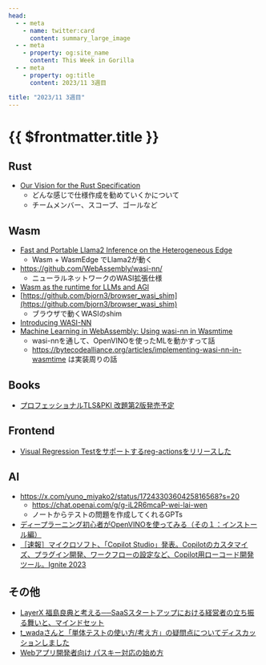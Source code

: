 ```yaml
---
head:
  - - meta
    - name: twitter:card
      content: summary_large_image
  - - meta
    - property: og:site_name
      content: This Week in Gorilla
  - - meta
    - property: og:title
      content: 2023/11 3週目

title: "2023/11 3週目"
---
```


# {{ $frontmatter.title }}

## Rust
- [Our Vision for the Rust Specification](https://blog.rust-lang.org/inside-rust/2023/11/15/spec-vision.html)
  - どんな感じで仕様作成を勧めていくかについて
  - チームメンバー、スコープ、ゴールなど

## Wasm
- [Fast and Portable Llama2 Inference on the Heterogeneous Edge](https://www.secondstate.io/articles/fast-llm-inference/)
  - Wasm + WasmEdge でLlama2が動く
- https://github.com/WebAssembly/wasi-nn/
  - ニューラルネットワークのWASI拡張仕様
- [Wasm as the runtime for LLMs and AGI](https://www.secondstate.io/articles/wasm-runtime-agi/)
- [https://github.com/bjorn3/browser_wasi_shim](https://github.com/bjorn3/browser_wasi_shim)
  - ブラウザで動くWASIのshim
- [Introducing WASI-NN](https://www.w3.org/2020/Talks/mlws/ms_ab_wasinn.pdf)
- [Machine Learning in WebAssembly: Using wasi-nn in Wasmtime](https://bytecodealliance.org/articles/using-wasi-nn-in-wasmtime)
  - wasi-nnを通して、OpenVINOを使ったMLを動かすって話
  - https://bytecodealliance.org/articles/implementing-wasi-nn-in-wasmtime は実装周りの話

## Books
- [プロフェッショナルTLS&PKI 改題第2版発売予定](https://www.lambdanote.com/blogs/news/12-4-tls-pki-2)

## Frontend
- [Visual Regression Testをサポートするreg-actionsをリリースした](https://zenn.dev/fraim/articles/e020e82985ac6d)

## AI
- https://x.com/yuno_miyako2/status/1724330360425816568?s=20
  - https://chat.openai.com/g/g-iL2R6mcaP-wei-lai-wen
  - ノートからテストの問題を作成してくれるGPTs
- [ディープラーニング初心者がOpenVINOを使ってみる（その１：インストール編）](https://developer.mamezou-tech.com/blogs/2023/01/09/openvino-01/)
- [［速報］マイクロソフト、「Copilot Studio」発表。Copilotのカスタマイズ、プラグイン開発、ワークフローの設定など、Copilot用ローコード開発ツール。Ignite 2023](https://www.publickey1.jp/blog/23/copilot_studiocopilotcopilotignite_2023.html)

## その他
- [LayerX 福島良典と考える──SaaSスタートアップにおける経営者の立ち振る舞いと、マインドセット](https://blog.allstarsaas.com/posts/2022bootcamp-mindset)
- [t_wadaさんと「単体テストの使い方/考え方」の疑問点についてディスカッションしました](https://swet.dena.com/entry/2023/11/13/170000)
- [Webアプリ開発者向け パスキー対応の始め方](https://speakerdeck.com/ritou/webapurikai-fa-zhe-xiang-ke-pasukidui-ying-noshi-mefang)
